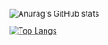 
![Anurag's GitHub stats](https://github-readme-stats.vercel.app/api?username=njordj&show_icons=true&theme=cobalt)

[![Top Langs](https://github-readme-stats.vercel.app/api/top-langs/?username=njordj&langs_count=8&show_icons=true&theme=cobalt&hide=Makefile,Ren'Py,LLVM&layout=compact)](https://github.com/suichanwa/github-readme-stats)
